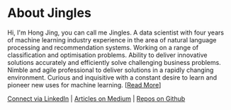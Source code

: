 # About Jingles

Hi, I'm Hong Jing, you can call me Jingles. A data scientist with four years of machine learning industry experience in the area of natural language processing and recommendation systems. Working on a range of classification and optimisation problems. Ability to deliver innovative solutions accurately and efficiently solve challenging business problems. Nimble and agile professional to deliver solutions in a rapidly changing environment. Curious and inquisitive with a constant desire to learn and pioneer new uses for machine learning. [[Read More](https://jinglescode.github.io/)]

[Connect via LinkedIn](https://www.linkedin.com/in/jingles/) |
[Articles on Medium](https://towardsdatascience.com/@jinglesnote) |
[Repos on Github](https://github.com/jinglescode)

